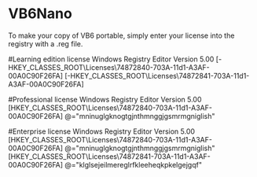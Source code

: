 # VB6Nano
To make your copy of VB6 portable, simply enter your license into the registry with a .reg file.

#Learning edition license
Windows Registry Editor Version 5.00
[-HKEY_CLASSES_ROOT\Licenses\74872840-703A-11d1-A3AF-00A0C90F26FA]
[-HKEY_CLASSES_ROOT\Licenses\74872841-703A-11d1-A3AF-00A0C90F26FA]

#Professional license
Windows Registry Editor Version 5.00
[HKEY_CLASSES_ROOT\Licenses\74872840-703A-11d1-A3AF-00A0C90F26FA]
@="mninuglgknogtgjnthmnggjgsmrmgniglish"

#Enterprise license
Windows Registry Editor Version 5.00
[HKEY_CLASSES_ROOT\Licenses\74872840-703A-11d1-A3AF-00A0C90F26FA]
@="mninuglgknogtgjnthmnggjgsmrmgniglish"
[HKEY_CLASSES_ROOT\Licenses\74872841-703A-11d1-A3AF-00A0C90F26FA]
@="klglsejeilmereglrfkleeheqkpkelgejgqf"
